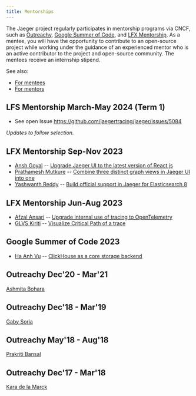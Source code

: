 ```yaml
---
title: Mentorships
---
```


The Jaeger project regularly participates in mentorship programs via CNCF, such as [Outreachy](https://www.outreachy.org/), [Google Summer of Code](https://summerofcode.withgoogle.com/), and [LFX Mentorship](https://mentorship.lfx.linuxfoundation.org/). As a mentee, you will have the opportunity to contribute to an open-source project while working under the guidance of an experienced mentor who is an active contributor to the project and open-source community. The mentees receive an internship stipend.

See also:
  * [For mentees](../mentorship-for-mentees/)
  * [For mentors](../mentorship-for-mentors/)

## LFS Mentorship March-May 2024 (Term 1)

* See open Issue https://github.com/jaegertracing/jaeger/issues/5084

*Updates to follow selection.*

## LFX Mentorship Sep-Nov 2023

* [Ansh Goyal](https://github.com/anshgoyalevil) -- [Upgrade Jaeger UI to the latest version of React.js](https://github.com/jaegertracing/jaeger-ui/issues/998)
* [Prathamesh Mutkure](https://github.com/prathamesh-mutkure) -- [Combine three distinct graph views in Jaeger UI into one](https://github.com/jaegertracing/jaeger-ui/issues/1466)
* [Yashwanth Reddy](https://github.com/pmuls99) -- [Build official support in Jaeger for Elasticsearch 8](https://github.com/jaegertracing/jaeger/issues/4600)

## LFX Mentorship Jun-Aug 2023

* [Afzal Ansari](https://github.com/afzal442) -- [Upgrade internal use of tracing to OpenTelemetry](https://github.com/jaegertracing/jaeger/issues/3381)
* [GLVS Kiriti](https://github.com/GLVSKiriti) -- [Visualize Critical Path of a trace](https://github.com/jaegertracing/jaeger-ui/issues/1288)

## Google Summer of Code 2023

* [Ha Anh Vu](https://github.com/haanhvu) -- [ClickHouse as a core storage backend](https://github.com/jaegertracing/jaeger/issues/4196)

## Outreachy Dec'20 - Mar'21

[Ashmita Bohara](https://github.com/Ashmita152)

## Outreachy Dec'18 - Mar'19

[Gaby Soria](https://github.com/gsoria)

## Outreachy May'18 - Aug'18

[Prakriti Bansal](https://github.com/PikBot)

## Outreachy Dec'17 - Mar'18

[Kara de la Marck](https://github.com/MarckK)
